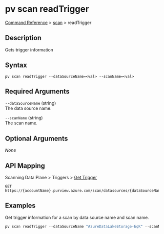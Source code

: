 # pv scan readTrigger
[Command Reference](../../../README.md#command-reference) > [scan](./main.md) > readTrigger

## Description
Gets trigger information

## Syntax
```
pv scan readTrigger --dataSourceName=<val> --scanName=<val>
```

## Required Arguments
`--dataSourceName` (string)  
The data source name.

`--scanName` (string)  
The scan name.

## Optional Arguments
*None*

## API Mapping
Scanning Data Plane > Triggers > [Get Trigger](https://docs.microsoft.com/en-us/rest/api/purview/scanningdataplane/triggers/get-trigger)
```
GET https://{accountName}.purview.azure.com/scan/datasources/{dataSourceName}/scans/{scanName}/triggers/default
```

## Examples
Get trigger information for a scan by data source name and scan name.
```powershell
pv scan readTrigger --dataSourceName "AzureDataLakeStorage-EqK" --scanName "Scan-p1E"
```